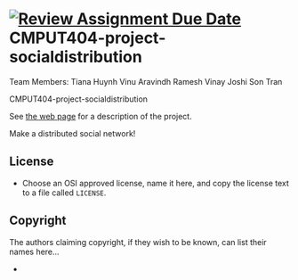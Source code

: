 [![Review Assignment Due Date](https://classroom.github.com/assets/deadline-readme-button-22041afd0340ce965d47ae6ef1cefeee28c7c493a6346c4f15d667ab976d596c.svg)](https://classroom.github.com/a/zUKWOP3z)
CMPUT404-project-socialdistribution
===================================
Team Members:
Tiana Huynh
Vinu Aravindh Ramesh
Vinay Joshi
Son Tran

CMPUT404-project-socialdistribution

See [the web page](https://uofa-cmput404.github.io/general/project.html) for a description of the project.

Make a distributed social network!

## License

* Choose an OSI approved license, name it here, and copy the license text to a file called `LICENSE`.

## Copyright

The authors claiming copyright, if they wish to be known, can list their names here...

* 
